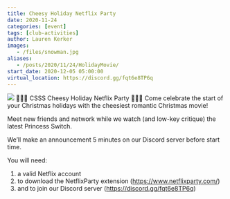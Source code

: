 ```yaml
---
title: Cheesy Holiday Netflix Party
date: 2020-11-24
categories: [event]
tags: [club-activities]
author: Lauren Kerker
images:
   - /files/snowman.jpg
aliases:
   - /posts/2020/11/24/HolidayMovie/
start_date: 2020-12-05 05:00:00
virtual_location: https://discord.gg/fqt6e8TP6q
---
```

![](/files/snowman.jpg)
🧀🎄🧀 CSSS Cheesy Holiday Netflix Party 🧀🎄🧀
Come celebrate the start of your Christmas holidays with the cheesiest romantic Christmas movie!

Meet new friends and network while we watch (and low-key critique) the latest Princess Switch.

We’ll make an announcement 5 minutes on our Discord server before start time.


You will need:
1. a valid Netflix account
2. to download the NetflixParty extension (https://www.netflixparty.com/)
3. and to join our Discord server (https://discord.gg/fqt6e8TP6q)
